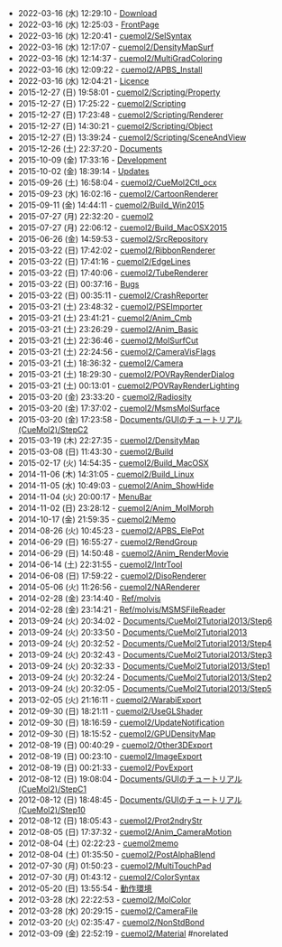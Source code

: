 
* 2022-03-16 (水) 12:29:10 - [Download](../Download)
* 2022-03-16 (水) 12:25:03 - [FrontPage](../FrontPage)
* 2022-03-16 (水) 12:20:41 - [cuemol2/SelSyntax](../cuemol2/SelSyntax)
* 2022-03-16 (水) 12:17:07 - [cuemol2/DensityMapSurf](../cuemol2/DensityMapSurf)
* 2022-03-16 (水) 12:14:37 - [cuemol2/MultiGradColoring](../cuemol2/MultiGradColoring)
* 2022-03-16 (水) 12:09:22 - [cuemol2/APBS_Install](../cuemol2/APBS_Install)
* 2022-03-16 (水) 12:04:21 - [Licence](../Licence)
* 2015-12-27 (日) 19:58:01 - [cuemol2/Scripting/Property](../cuemol2/Scripting/Property)
* 2015-12-27 (日) 17:25:22 - [cuemol2/Scripting](../cuemol2/Scripting)
* 2015-12-27 (日) 17:23:48 - [cuemol2/Scripting/Renderer](../cuemol2/Scripting/Renderer)
* 2015-12-27 (日) 14:30:21 - [cuemol2/Scripting/Object](../cuemol2/Scripting/Object)
* 2015-12-27 (日) 13:39:24 - [cuemol2/Scripting/SceneAndView](../cuemol2/Scripting/SceneAndView)
* 2015-12-26 (土) 22:37:20 - [Documents](../Documents)
* 2015-10-09 (金) 17:33:16 - [Development](../Development)
* 2015-10-02 (金) 18:39:14 - [Updates](../Updates)
* 2015-09-26 (土) 16:58:04 - [cuemol2/CueMol2Ctl_ocx](../cuemol2/CueMol2Ctl_ocx)
* 2015-09-23 (水) 16:02:16 - [cuemol2/CartoonRenderer](../cuemol2/CartoonRenderer)
* 2015-09-11 (金) 14:44:11 - [cuemol2/Build_Win2015](../cuemol2/Build_Win2015)
* 2015-07-27 (月) 22:32:20 - [cuemol2](../cuemol2)
* 2015-07-27 (月) 22:06:12 - [cuemol2/Build_MacOSX2015](../cuemol2/Build_MacOSX2015)
* 2015-06-26 (金) 14:59:53 - [cuemol2/SrcRepository](../cuemol2/SrcRepository)
* 2015-03-22 (日) 17:42:02 - [cuemol2/RibbonRenderer](../cuemol2/RibbonRenderer)
* 2015-03-22 (日) 17:41:16 - [cuemol2/EdgeLines](../cuemol2/EdgeLines)
* 2015-03-22 (日) 17:40:06 - [cuemol2/TubeRenderer](../cuemol2/TubeRenderer)
* 2015-03-22 (日) 00:37:16 - [Bugs](../Bugs)
* 2015-03-22 (日) 00:35:11 - [cuemol2/CrashReporter](../cuemol2/CrashReporter)
* 2015-03-21 (土) 23:48:32 - [cuemol2/PSEImporter](../cuemol2/PSEImporter)
* 2015-03-21 (土) 23:41:21 - [cuemol2/Anim_Cmb](../cuemol2/Anim_Cmb)
* 2015-03-21 (土) 23:26:29 - [cuemol2/Anim_Basic](../cuemol2/Anim_Basic)
* 2015-03-21 (土) 22:36:46 - [cuemol2/MolSurfCut](../cuemol2/MolSurfCut)
* 2015-03-21 (土) 22:24:56 - [cuemol2/CameraVisFlags](../cuemol2/CameraVisFlags)
* 2015-03-21 (土) 18:36:32 - [cuemol2/Camera](../cuemol2/Camera)
* 2015-03-21 (土) 18:29:30 - [cuemol2/POVRayRenderDialog](../cuemol2/POVRayRenderDialog)
* 2015-03-21 (土) 00:13:01 - [cuemol2/POVRayRenderLighting](../cuemol2/POVRayRenderLighting)
* 2015-03-20 (金) 23:33:20 - [cuemol2/Radiosity](../cuemol2/Radiosity)
* 2015-03-20 (金) 17:37:02 - [cuemol2/MsmsMolSurface](../cuemol2/MsmsMolSurface)
* 2015-03-20 (金) 17:23:58 - [Documents/GUIのチュートリアル(CueMol2)/StepC2](../Documents/GUIのチュートリアル(CueMol2)/StepC2)
* 2015-03-19 (木) 22:27:35 - [cuemol2/DensityMap](../cuemol2/DensityMap)
* 2015-03-08 (日) 11:43:30 - [cuemol2/Build](../cuemol2/Build)
* 2015-02-17 (火) 14:54:35 - [cuemol2/Build_MacOSX](../cuemol2/Build_MacOSX)
* 2014-11-06 (木) 14:31:05 - [cuemol2/Build_Linux](../cuemol2/Build_Linux)
* 2014-11-05 (水) 10:49:03 - [cuemol2/Anim_ShowHide](../cuemol2/Anim_ShowHide)
* 2014-11-04 (火) 20:00:17 - [MenuBar](../MenuBar)
* 2014-11-02 (日) 23:28:12 - [cuemol2/Anim_MolMorph](../cuemol2/Anim_MolMorph)
* 2014-10-17 (金) 21:59:35 - [cuemol2/Memo](../cuemol2/Memo)
* 2014-08-26 (火) 10:45:23 - [cuemol2/APBS_ElePot](../cuemol2/APBS_ElePot)
* 2014-06-29 (日) 16:55:27 - [cuemol2/RendGroup](../cuemol2/RendGroup)
* 2014-06-29 (日) 14:50:48 - [cuemol2/Anim_RenderMovie](../cuemol2/Anim_RenderMovie)
* 2014-06-14 (土) 22:31:55 - [cuemol2/IntrTool](../cuemol2/IntrTool)
* 2014-06-08 (日) 17:59:22 - [cuemol2/DisoRenderer](../cuemol2/DisoRenderer)
* 2014-05-06 (火) 11:26:56 - [cuemol2/NARenderer](../cuemol2/NARenderer)
* 2014-02-28 (金) 23:14:40 - [Ref/molvis](../Ref/molvis)
* 2014-02-28 (金) 23:14:21 - [Ref/molvis/MSMSFileReader](../Ref/molvis/MSMSFileReader)
* 2013-09-24 (火) 20:34:02 - [Documents/CueMol2Tutorial2013/Step6](../Documents/CueMol2Tutorial2013/Step6)
* 2013-09-24 (火) 20:33:50 - [Documents/CueMol2Tutorial2013](../Documents/CueMol2Tutorial2013)
* 2013-09-24 (火) 20:32:52 - [Documents/CueMol2Tutorial2013/Step4](../Documents/CueMol2Tutorial2013/Step4)
* 2013-09-24 (火) 20:32:43 - [Documents/CueMol2Tutorial2013/Step3](../Documents/CueMol2Tutorial2013/Step3)
* 2013-09-24 (火) 20:32:33 - [Documents/CueMol2Tutorial2013/Step1](../Documents/CueMol2Tutorial2013/Step1)
* 2013-09-24 (火) 20:32:24 - [Documents/CueMol2Tutorial2013/Step2](../Documents/CueMol2Tutorial2013/Step2)
* 2013-09-24 (火) 20:32:05 - [Documents/CueMol2Tutorial2013/Step5](../Documents/CueMol2Tutorial2013/Step5)
* 2013-02-05 (火) 21:16:11 - [cuemol2/WarabiExport](../cuemol2/WarabiExport)
* 2012-09-30 (日) 18:21:11 - [cuemol2/UseGLShader](../cuemol2/UseGLShader)
* 2012-09-30 (日) 18:16:59 - [cuemol2/UpdateNotification](../cuemol2/UpdateNotification)
* 2012-09-30 (日) 18:15:52 - [cuemol2/GPUDensityMap](../cuemol2/GPUDensityMap)
* 2012-08-19 (日) 00:40:29 - [cuemol2/Other3DExport](../cuemol2/Other3DExport)
* 2012-08-19 (日) 00:23:10 - [cuemol2/ImageExport](../cuemol2/ImageExport)
* 2012-08-19 (日) 00:21:33 - [cuemol2/PovExport](../cuemol2/PovExport)
* 2012-08-12 (日) 19:08:04 - [Documents/GUIのチュートリアル(CueMol2)/StepC1](../Documents/GUIのチュートリアル(CueMol2)/StepC1)
* 2012-08-12 (日) 18:48:45 - [Documents/GUIのチュートリアル(CueMol2)/Step10](../Documents/GUIのチュートリアル(CueMol2)/Step10)
* 2012-08-12 (日) 18:05:43 - [cuemol2/Prot2ndryStr](../cuemol2/Prot2ndryStr)
* 2012-08-05 (日) 17:37:32 - [cuemol2/Anim_CameraMotion](../cuemol2/Anim_CameraMotion)
* 2012-08-04 (土) 02:22:23 - [cuemol2memo](../cuemol2memo)
* 2012-08-04 (土) 01:35:50 - [cuemol2/PostAlphaBlend](../cuemol2/PostAlphaBlend)
* 2012-07-30 (月) 01:50:23 - [cuemol2/MultiTouchPad](../cuemol2/MultiTouchPad)
* 2012-07-30 (月) 01:43:12 - [cuemol2/ColorSyntax](../cuemol2/ColorSyntax)
* 2012-05-20 (日) 13:55:54 - [動作環境](../動作環境)
* 2012-03-28 (水) 22:22:53 - [cuemol2/MolColor](../cuemol2/MolColor)
* 2012-03-28 (水) 20:29:15 - [cuemol2/CameraFile](../cuemol2/CameraFile)
* 2012-03-20 (火) 02:35:47 - [cuemol2/NonStdBond](../cuemol2/NonStdBond)
* 2012-03-09 (金) 22:52:19 - [cuemol2/Material](../cuemol2/Material)
#norelated